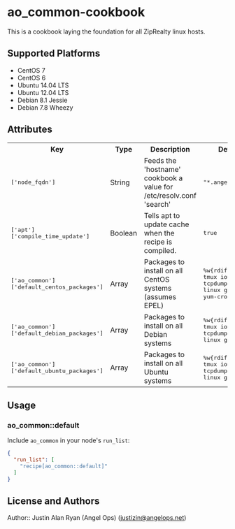 # ao_common-cookbook

This is a cookbook laying the foundation for all ZipRealty linux hosts.

## Supported Platforms

  - CentOS 7
  - CentOS 6
  - Ubuntu 14.04 LTS
  - Ubuntu 12.04 LTS
  - Debian 8.1 Jessie
  - Debian 7.8 Wheezy

## Attributes

<table>
  <tr>
    <th>Key</th>
    <th>Type</th>
    <th>Description</th>
    <th>Default</th>
  </tr>
  <tr>
    <td><tt>['node_fqdn']</tt></td>
    <td>String</td>
    <td>Feeds the 'hostname' cookbook a value for /etc/resolv.conf 'search'</td>
    <td><tt>"*.angelops.net"</tt></td>
  </tr>
  <tr>
    <td><tt>['apt']['compile_time_update']</tt></td>
    <td>Boolean</td>
    <td>Tells apt to update cache when the recipe is compiled.</td>
    <td><tt>true</tt></td>
  </tr>
  <tr>
    <td><tt>['ao_common']['default_centos_packages']</tt></td>
    <td>Array</td>
    <td>Packages to install on all CentOS systems (assumes EPEL)</td>
    <td><tt>%w{rdiff-backup tmux iotop htop tcpdump util-linux git mosh yum-cron}</tt></td>
  </tr>
  <tr>
    <td><tt>['ao_common']['default_debian_packages']</tt></td>
    <td>Array</td>
    <td>Packages to install on all Debian systems</td>
    <td><tt>%w{rdiff-backup tmux iotop htop tcpdump util-linux git mosh}</tt></td>
  </tr>
  <tr>
    <td><tt>['ao_common']['default_ubuntu_packages']</tt></td>
    <td>Array</td>
    <td>Packages to install on all Ubuntu systems</td>
    <td><tt>%w{rdiff-backup tmux iotop htop tcpdump util-linux git mosh}</tt></td>
  </tr>
</table>

## Usage

### ao_common::default

Include `ao_common` in your node's `run_list`:

```json
{
  "run_list": [
    "recipe[ao_common::default]"
  ]
}
```

## License and Authors

Author:: Justin Alan Ryan (Angel Ops) (<justizin@angelops.net>)
